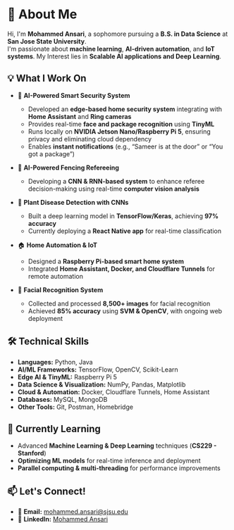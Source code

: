 # 👋 About Me

Hi, I'm **Mohammed Ansari**, a sophomore pursuing a **B.S. in Data Science** at **San Jose State University**.  
I'm passionate about **machine learning**, **AI-driven automation**, and **IoT systems**. My Interest  lies in **Scalable AI applications and Deep Learning**.

## 💡 What I Work On  
- 🔐 **AI-Powered Smart Security System**  
  - Developed an **edge-based home security system** integrating with **Home Assistant** and **Ring cameras**  
  - Provides real-time **face and package recognition** using **TinyML**  
  - Runs locally on **NVIDIA Jetson Nano/Raspberry Pi 5**, ensuring privacy and eliminating cloud dependency  
  - Enables **instant notifications** (e.g., “Sameer is at the door” or “You got a package”)  

- 🤖 **AI-Powered Fencing Refereeing**  
  - Developing a **CNN & RNN-based system** to enhance referee decision-making using real-time **computer vision analysis**  

- 🌱 **Plant Disease Detection with CNNs**  
  - Built a deep learning model in **TensorFlow/Keras**, achieving **97% accuracy**  
  - Currently deploying a **React Native app** for real-time classification  

- 🏠 **Home Automation & IoT**  
  - Designed a **Raspberry Pi-based smart home system**  
  - Integrated **Home Assistant, Docker, and Cloudflare Tunnels** for remote automation  

- 🛂 **Facial Recognition System**  
  - Collected and processed **8,500+ images** for facial recognition  
  - Achieved **85% accuracy** using **SVM & OpenCV**, with ongoing web deployment  

## 🛠️ Technical Skills  
- **Languages:** Python, Java  
- **AI/ML Frameworks:** TensorFlow, OpenCV, Scikit-Learn  
- **Edge AI & TinyML:**  Raspberry Pi 5  
- **Data Science & Visualization:** NumPy, Pandas, Matplotlib  
- **Cloud & Automation:** Docker, Cloudflare Tunnels, Home Assistant  
- **Databases:** MySQL, MongoDB  
- **Other Tools:** Git, Postman, Homebridge  

## 🚀 Currently Learning  
- Advanced **Machine Learning & Deep Learning** techniques (**CS229 - Stanford**)  
- **Optimizing ML models** for real-time inference and deployment  
- **Parallel computing & multi-threading** for performance improvements  

## 📫 Let's Connect!  
- 📧 **Email:** mohammed.ansari@sjsu.edu  
- 🔗 **LinkedIn:** [Mohammed Ansari](https://www.linkedin.com/in/imohammed-ansari/)  

